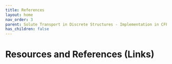 ```yaml
---
title: References
layout: home
nav_order: 3
parent: Solute Transport in Discrete Structures - Implementation in CFP
has_children: false
---
```


<script
  src="https://cdn.mathjax.org/mathjax/latest/MathJax.js?config=TeX-AMS-MML_HTMLorMML"
  type="text/javascript">
</script>

# Resources and References (Links)


> ## 
>
